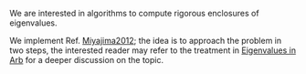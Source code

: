 We are interested in algorithms to compute rigorous enclosures
of eigenvalues.

We implement Ref. [Miyajima2012](@cite); the idea is to approach the problem 
in two steps, the interested reader may refer to the treatment in [Eigenvalues in Arb](https://fredrikj.net/blog/2018/12/eigenvalues-in-arb/) for a deeper discussion on the topic.